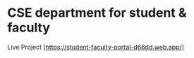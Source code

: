 # CSE department for student & faculty

Live Project
 [https://student-faculty-portal-d66dd.web.app/]



